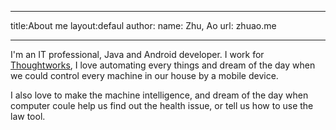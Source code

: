 ---
  title:About me
  layout:defaul
  author:
    name: Zhu, Ao
    url: zhuao.me
	
----

<p>I'm an IT professional, Java and Android developer. I work for <a href="http://http://www.thoughtworks.com/">Thoughtworks</a>, I love automating every things and dream of the day when we could control every machine in our house by a mobile device.</p>

<p>I also love to make the machine intelligence, and dream of the day when computer coule help us find out the health issue, or tell us how to use the law tool.</p>

